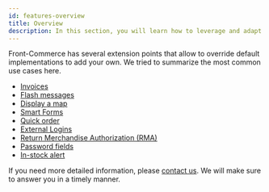 ```yaml
---
id: features-overview
title: Overview
description: In this section, you will learn how to leverage and adapt platform agnostic Front-Commerce features to your project.
---
```


Front-Commerce has several extension points that allow to override default implementations to add your own. We tried to summarize the most common use cases here.

- [Invoices](./invoices.html)
- [Flash messages](./flash-messages.html)
- [Display a map](./display-a-map.html)
- [Smart Forms](./smart-forms.html)
- [Quick order](./quickorder.html)
- [External Logins](./external-logins.html)
- [Return Merchandise Authorization (RMA)](./return-merchandise-authorization.html)
- [Password fields](./password-fields.html)
- [In-stock alert](./in-stock-alert.html)

If you need more detailed information, please <span class="intercom-launcher">[contact us](mailto:support@front-commerce.com)</span>. We will make sure to answer you in a timely manner.
